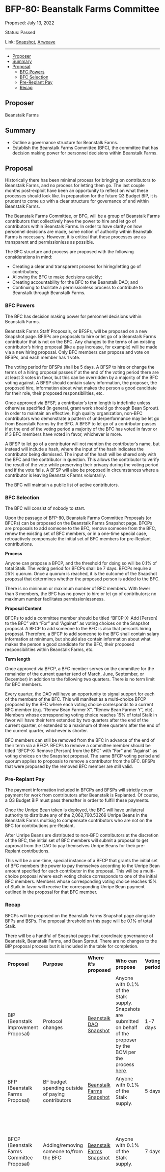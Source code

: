 # BFP-80: Beanstalk Farms Committee

Proposed: July 13, 2022

Status: Passed

Link: [Snapshot](https://snapshot.org/#/beanstalkfarms.eth/proposal/0x3bf1e9ea8167019635787f44662096a1747b44f17c5e1571e33506d34453e889), [Arweave](https://arweave.net/waSAVeykqOSaFEL_jvQ7PYJaaN7LGllJyf1R_edCJVc)

---

- [Proposer](#proposer)
- [Summary](#summary)
- [Proposal](#proposal)
    - [BFC Powers](#bfc-powers)
    - [BFC Selection](#bfc-selection)
    - [Pre-Replant Pay](#pre-replant-pay)
    - [Recap](#recap)

## Proposer

Beanstalk Farms

## Summary

* Outline a governance structure for Beanstalk Farms.
* Establish the Beanstalk Farms Committee (BFC), the committee that has decision making power for personnel decisions within Beanstalk Farms. 

## Proposal

Historically there has been minimal process for bringing on contributors to Beanstalk Farms, and no process for letting them go. The last couple months post-exploit have been an opportunity to reflect on what these processes should look like. In preparation for the future Q3 Budget BIP, it is prudent to come up with a clear structure for governance of and within Beanstalk Farms.

The Beanstalk Farms Committee, or BFC, will be a group of Beanstalk Farms contributors that collectively have the power to hire and let go of contributors within Beanstalk Farms. In order to have clarity on how personnel decisions are made, some notion of authority within Beanstalk Farms is necessary. However, it is critical that these processes are as transparent and permissionless as possible. 

The BFC structure and process are proposed with the following considerations in mind:

* Creating a clear and transparent process for hiring/letting go of contributors; 
* Allowing the BFC to make decisions quickly;
* Creating accountability for the BFC to the Beanstalk DAO; and
* Continuing to facilitate a permissionless process to contribute to Beanstalk through Beanstalk Farms.

### BFC Powers

The BFC has decision making power for personnel decisions within Beanstalk Farms. 

Beanstalk Farms Staff Proposals, or BFSPs, will be proposed on a new Snapshot page. BFSPs are proposals to hire or let go of a Beanstalk Farms contributor that is not on the BFC. Any changes to the terms of an existing contributor’s hiring proposal (like a pay increase, for example) will be made via a new hiring proposal. Only BFC members can propose and vote on BFSPs, and each member has 1 vote.

The voting period for BFSPs shall be 5 days. A BFSP to hire or change the terms of a hiring proposal passes if at the end of the voting period there are at least 3 votes in favor, but this can be overridden by a majority of the BFC voting against. A BFSP should contain salary information, the proposer, the proposed hire, information about what makes the person a good candidate for their role, their proposed responsibilities, etc.

Once approved via BFSP, a contributor’s term length is indefinite unless otherwise specified (in general, grant work should go through Bean Sprout). In order to maintain an effective, high quality organization, non-BFC contributors who demonstrate a pattern of underperformance may be let go from Beanstalk Farms by the BFC. A BFSP to let go of a contributor passes if at the end of the voting period a majority of the BFC has voted in favor or if 3 BFC members have voted in favor, whichever is more. 

A BFSP to let go of a contributor will not mention the contributor’s name, but instead will include a hash, where the input of the hash indicates the contributor being dismissed. The input of the hash will be shared only with the BFC and the contributor in question. This allows the contributor to verify the result of the vote while preserving their privacy during the voting period and if the vote fails. A BFSP will also be proposed in circumstances where a contributor is leaving Beanstalk Farms voluntarily.

The BFC will maintain a public list of active contributors.

### BFC Selection

The BFC will consist of nobody to start. 

Upon the passage of BFP-80, Beanstalk Farms Committee Proposals (or BFCPs) can be proposed on the Beanstalk Farms Snapshot page. BFCPs are proposals to add someone to the BFC, remove someone from the BFC, renew the existing set of BFC members, or in a one-time special case, retroactively compensate the initial set of BFC members for pre-Replant contributions.

**Process**

Anyone can propose a BFCP, and the threshold for doing so will be 0.1% of total Stalk. The voting period for BFCPs shall be 7 days. BFCPs require a 25% quorum. Once a quorum is reached, it is the outcome of the Snapshot proposal that determines whether the proposed person is added to the BFC. 

There is no minimum or maximum number of BFC members. With fewer than 3 members, the BFC has no power to hire or let go of contributors; no maximum number facilitates permissionlessness.

**Proposal Content**

BFCPs to add a committee member should be titled “BFCP-X: Add [Person] to the BFC” with “For” and “Against” as voting choices on the Snapshot proposal. A BFCP to add someone to the BFC is also that person’s hiring proposal. Therefore, a BFCP to add someone to the BFC shall contain salary information at minimum, but should also contain information about what makes the person a good candidate for the BFC, their proposed responsibilities within Beanstalk Farms, etc.

**Term length**

Once approved via BFCP, a BFC member serves on the committee for the remainder of the current quarter (end of March, June, September, or December) in addition to the following two quarters. There is no term limit for BFC members. 

Every quarter, the DAO will have an opportunity to signal support for each of the members of the BFC. This will manifest as a multi-choice BFCP proposed by the BFC where each voting choice corresponds to a current BFC member (e.g. “Renew Bean Farmer X”, “Renew Bean Farmer Y”, etc). Members whose corresponding voting choice reaches 15% of total Stalk in favor will have their term extended by two quarters after the end of the current quarter, or extended to a maximum of three quarters after the end of the current quarter, whichever is shorter.

BFC members can still be removed from the BFC in advance of the end of their term via a BFCP. BFCPs to remove a committee member should be titled “BFCP-X: Remove [Person] from the BFC” with “For” and “Against” as voting choices on the Snapshot proposal. The same BFCP voting period and quorum applies to proposals to remove a contributor from the BFC. BFSPs that were proposed by the removed BFC member are still valid.

### Pre-Replant Pay

The payment information included in BFCPs and BFSPs will strictly cover payment for work from contributors after Beanstalk is Replanted. Of course, a Q3 Budget BIP must pass thereafter in order to fulfill these payments.

Once the Unripe Bean token is deployed, the BFC will have unilateral authority to distribute any of the 2,062,760.53269 Unripe Beans in the Beanstalk Farms multisig to compensate contributors who are not on the BFC for contributions pre-Replant. 

After Unripe Beans are distributed to non-BFC contributors at the discretion of the BFC, the initial set of BFC members will submit a proposal to get approval from the DAO to pay themselves Unripe Beans for their pre-Replant contributions. 

This will be a one-time, special instance of a BFCP that grants the initial set of BFC members the power to pay themselves according to the Unripe Bean amount specified for each contributor in the proposal. This will be a multi-choice proposal where each voting choice corresponds to one of the initial BFC members. Members whose corresponding voting choice reaches 15% of Stalk in favor will receive the corresponding Unripe Bean payment outlined in the proposal for that BFC member.

### Recap

BFCPs will be proposed on the Beanstalk Farms Snapshot page alongside BFPs and BSPs. The proposal threshold on this page will be 0.1% of total Stalk.

There will be a handful of Snapshot pages that coordinate governance of Beanstalk, Beanstalk Farms, and Bean Sprout. There are no changes to the BIP proposal process but it is included in the table for completion.

<table>
  <tr>
   <td><strong>Proposal</strong>
   </td>
   <td><strong>Purpose</strong>
   </td>
   <td><strong>Where it’s proposed</strong>
   </td>
   <td><strong>Who can propose</strong>
   </td>
   <td><strong>Voting period</strong>
   </td>
   <td><strong>How it passes</strong>
   </td>
  </tr>
  <tr>
   <td>BIP (Beanstalk Improvement Proposal)
   </td>
   <td>Protocol changes
   </td>
   <td><a href="https://snapshot.org/#/beanstalkdao.eth">Beanstalk DAO Snapshot</a>
   </td>
   <td>Anyone with 0.1% of the Stalk supply. Snapshots are submitted on behalf of the proposer by the BCM per the process <a href="https://docs.bean.money/governance/beanstalk-community-multisig/bcm-process#proposing-a-bip">here</a>.
   </td>
   <td>1-7 days
   </td>
   <td>50% of Stalk supply <em>voting For</em>.
   </td>
  </tr>
  <tr>
   <td>BFP (Beanstalk Farms Proposal)
   </td>
   <td>BF budget spending outside of paying contributors
   </td>
   <td><a href="https://snapshot.org/#/beanstalkfarms.eth">Beanstalk Farms Snapshot</a>
   </td>
   <td>Anyone with 0.1% of the Stalk supply. 
   </td>
   <td>5 days
   </td>
   <td>Optimistic approval and tiered quorum per <a href="https://github.com/BeanstalkFarms/Beanstalk/blob/master/bips/bip-8.md#optimistic-approvals">BIP-8</a>.
   </td>
  </tr>
  <tr>
   <td>BFCP (Beanstalk Farms Committee Proposal)
   </td>
   <td>Adding/removing someone to/from the BFC
   </td>
   <td><a href="https://snapshot.org/#/beanstalkfarms.eth">Beanstalk Farms Snapshot</a>
   </td>
   <td>Anyone with 0.1% of the Stalk supply. 
   </td>
   <td>7 days
   </td>
   <td>25% of Stalk supply to reach quorum, after which a majority vote in favor is required to pass. BFC members also have terms that end (a BFCP is not required to remove them). 
   </td>
  </tr>
  <tr>
   <td>BFCP (Beanstalk Farms Committee Proposal)
   </td>
   <td>Renewing the terms of existing BFC members
   </td>
   <td><a href="https://snapshot.org/#/beanstalkfarms.eth">Beanstalk Farms Snapshot</a>
   </td>
   <td>Members of the BFC, proposed once a quarter
   </td>
   <td>7 days
   </td>
   <td>Any BFC member that receives 15% of Stalk voting in favor gets their term extended by two quarters after the end of the current quarter, or extended to a maximum of three quarters after the end of the current quarter, whichever is shorter.
   </td>
  </tr>
  <tr>
   <td>BFCP (Beanstalk Farms Committee Proposal)
   </td>
   <td>Pay initial set of BFC members Unripe Beans for pre-Replant contributions
   </td>
   <td><a href="https://snapshot.org/#/beanstalkfarms.eth">Beanstalk Farms Snapshot</a>
   </td>
   <td>Members of the BFC, proposed one time
   </td>
   <td>7 days
   </td>
   <td>Any BFC member that receives 15% of Stalk voting in favor will receive their corresponding Unripe Bean payment.  
   </td>
  </tr>
  <tr>
   <td>BSP (Bean Sprout Proposal)
   </td>
   <td>BS budget spending
   </td>
   <td><a href="https://snapshot.org/#/beanstalkfarms.eth">Beanstalk Farms Snapshot</a>
   </td>
   <td>Anyone with 0.1% of the Stalk supply. 
   </td>
   <td>5 days
   </td>
   <td>Optimistic approval and tiered quorum per <a href="https://github.com/BeanstalkFarms/Beanstalk/blob/master/bips/bip-8.md#optimistic-approvals">BIP-8</a>.
   </td>
  </tr>
  <tr>
   <td>BFSP (Beanstalk Farms Staff Proposal)
   </td>
   <td>Hiring/change terms of hiring proposal/letting go of contributors
   </td>
   <td>Beanstalk Farms Staff Snapshot (to be created)
   </td>
   <td>Members of the BFC
   </td>
   <td>5 days
   </td>
   <td>Hire: At least 3 votes <em>For</em>, but can be overridden by a majority of the BFC voting against.
<p>
Changing terms of hiring proposal: At least 3 votes <em>For</em>, but can be overridden by a majority of the BFC voting against. 
<p>
Let go: A majority of the BFC voting in favor or if 3 BFC members have voted in favor, whichever is more. 
   </td>
  </tr>
</table>
